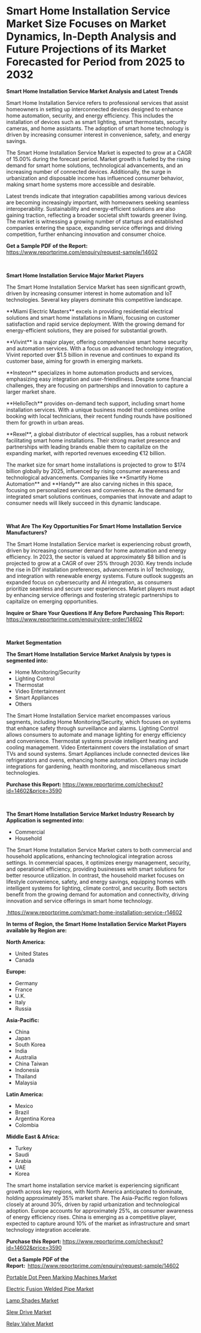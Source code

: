 <p><h1>Smart Home Installation Service Market Size Focuses on Market Dynamics, In-Depth Analysis and Future Projections of its Market Forecasted for Period from 2025 to 2032</h1></p><p><strong>Smart Home Installation Service Market Analysis and Latest Trends</strong></p>
<p><p>Smart Home Installation Service refers to professional services that assist homeowners in setting up interconnected devices designed to enhance home automation, security, and energy efficiency. This includes the installation of devices such as smart lighting, smart thermostats, security cameras, and home assistants. The adoption of smart home technology is driven by increasing consumer interest in convenience, safety, and energy savings.</p><p>The Smart Home Installation Service Market is expected to grow at a CAGR of 15.00% during the forecast period. Market growth is fueled by the rising demand for smart home solutions, technological advancements, and an increasing number of connected devices. Additionally, the surge in urbanization and disposable income has influenced consumer behavior, making smart home systems more accessible and desirable.</p><p>Latest trends indicate that integration capabilities among various devices are becoming increasingly important, with homeowners seeking seamless interoperability. Sustainability and energy-efficient solutions are also gaining traction, reflecting a broader societal shift towards greener living. The market is witnessing a growing number of startups and established companies entering the space, expanding service offerings and driving competition, further enhancing innovation and consumer choice.</p></p>
<p><strong>Get a Sample PDF of the Report:&nbsp;</strong> <a href="https://www.reportprime.com/enquiry/request-sample/14602?utm_campaign=3005&utm_medium=2&utm_source=Github&utm_content=ia&utm_term=20032025&utm_id=smart-home-installation-service">https://www.reportprime.com/enquiry/request-sample/14602</a></p>
<p>&nbsp;</p>
<p><strong>Smart Home Installation Service Major Market Players</strong></p>
<p><p>The Smart Home Installation Service Market has seen significant growth, driven by increasing consumer interest in home automation and IoT technologies. Several key players dominate this competitive landscape.</p><p>**Miami Electric Masters** excels in providing residential electrical solutions and smart home installations in Miami, focusing on customer satisfaction and rapid service deployment. With the growing demand for energy-efficient solutions, they are poised for substantial growth.</p><p>**Vivint** is a major player, offering comprehensive smart home security and automation services. With a focus on advanced technology integration, Vivint reported over $1.5 billion in revenue and continues to expand its customer base, aiming for growth in emerging markets.</p><p>**Insteon** specializes in home automation products and services, emphasizing easy integration and user-friendliness. Despite some financial challenges, they are focusing on partnerships and innovation to capture a larger market share.</p><p>**HelloTech** provides on-demand tech support, including smart home installation services. With a unique business model that combines online booking with local technicians, their recent funding rounds have positioned them for growth in urban areas.</p><p>**Rexel**, a global distributor of electrical supplies, has a robust network facilitating smart home installations. Their strong market presence and partnerships with leading brands enable them to capitalize on the expanding market, with reported revenues exceeding €12 billion.</p><p>The market size for smart home installations is projected to grow to $174 billion globally by 2025, influenced by rising consumer awareness and technological advancements. Companies like **Smartify Home Automation** and **Handy** are also carving niches in this space, focusing on personalized services and convenience. As the demand for integrated smart solutions continues, companies that innovate and adapt to consumer needs will likely succeed in this dynamic landscape.</p></p>
<p>&nbsp;</p>
<p><strong>What Are The Key Opportunities For Smart Home Installation Service Manufacturers?</strong></p>
<p><p>The Smart Home Installation Service market is experiencing robust growth, driven by increasing consumer demand for home automation and energy efficiency. In 2023, the sector is valued at approximately $8 billion and is projected to grow at a CAGR of over 25% through 2030. Key trends include the rise in DIY installation preferences, advancements in IoT technology, and integration with renewable energy systems. Future outlook suggests an expanded focus on cybersecurity and AI integration, as consumers prioritize seamless and secure user experiences. Market players must adapt by enhancing service offerings and fostering strategic partnerships to capitalize on emerging opportunities.</p></p>
<p><strong>Inquire or Share Your Questions If Any Before Purchasing This Report:</strong> <a href="https://www.reportprime.com/enquiry/pre-order/14602?utm_campaign=3005&utm_medium=2&utm_source=Github&utm_content=ia&utm_term=20032025&utm_id=smart-home-installation-service">https://www.reportprime.com/enquiry/pre-order/14602</a></p>
<p>&nbsp;</p>
<p><strong>Market Segmentation</strong></p>
<p><strong>The Smart Home Installation Service Market Analysis by types is segmented into:</strong></p>
<p><ul><li>Home Monitoring/Security</li><li>Lighting Control</li><li>Thermostat</li><li>Video Entertainment</li><li>Smart Appliances</li><li>Others</li></ul></p>
<p><p>The Smart Home Installation Service market encompasses various segments, including Home Monitoring/Security, which focuses on systems that enhance safety through surveillance and alarms. Lighting Control allows consumers to automate and manage lighting for energy efficiency and convenience. Thermostat systems provide intelligent heating and cooling management. Video Entertainment covers the installation of smart TVs and sound systems. Smart Appliances include connected devices like refrigerators and ovens, enhancing home automation. Others may include integrations for gardening, health monitoring, and miscellaneous smart technologies.</p></p>
<p><strong>Purchase this Report:&nbsp;</strong><a href="https://www.reportprime.com/checkout?id=14602&price=3590&utm_campaign=3005&utm_medium=2&utm_source=Github&utm_content=ia&utm_term=20032025&utm_id=smart-home-installation-service">https://www.reportprime.com/checkout?id=14602&price=3590</a></p>
<p>&nbsp;</p>
<p><strong>The Smart Home Installation Service Market Industry Research by Application is segmented into:</strong></p>
<p><ul><li>Commercial</li><li>Household</li></ul></p>
<p><p>The Smart Home Installation Service Market caters to both commercial and household applications, enhancing technological integration across settings. In commercial spaces, it optimizes energy management, security, and operational efficiency, providing businesses with smart solutions for better resource utilization. In contrast, the household market focuses on lifestyle convenience, safety, and energy savings, equipping homes with intelligent systems for lighting, climate control, and security. Both sectors benefit from the growing demand for automation and connectivity, driving innovation and service offerings in smart home technology.</p></p>
<p><a href="https://www.reportprime.com/smart-home-installation-service-r14602?utm_campaign=3005&utm_medium=2&utm_source=Github&utm_content=ia&utm_term=20032025&utm_id=smart-home-installation-service">&nbsp;https://www.reportprime.com/smart-home-installation-service-r14602</a></p>
<p><strong>In terms of Region, the Smart Home Installation Service Market Players available by Region are:</strong></p>
<p>
    <p> <strong> North America: </strong>
        <ul>
            <li>United States</li>
            <li>Canada</li>
        </ul>
        </p> 
    <p> <strong> Europe: </strong>
        <ul>
            <li>Germany</li>
            <li>France</li>
            <li>U.K.</li>
            <li>Italy</li>
            <li>Russia</li>
        </ul>
        </p> 
    <p> <strong> Asia-Pacific: </strong>
        <ul>
            <li>China</li>
            <li>Japan</li>
            <li>South Korea</li>
            <li>India</li>
            <li>Australia</li>
            <li>China Taiwan</li>
            <li>Indonesia</li>
            <li>Thailand</li>
            <li>Malaysia</li>
        </ul>
        </p> 
    <p> <strong> Latin America: </strong>
        <ul>
            <li>Mexico</li>
            <li>Brazil</li>
            <li>Argentina Korea</li>
            <li>Colombia</li>
        </ul>
        </p> 
    <p> <strong> Middle East & Africa: </strong>
        <ul>
            <li>Turkey</li>
            <li>Saudi</li>
            <li>Arabia</li>
            <li>UAE</li>
            <li>Korea</li>
        </ul>
    </p>
    </p>
<p><p>The smart home installation service market is experiencing significant growth across key regions, with North America anticipated to dominate, holding approximately 35% market share. The Asia-Pacific region follows closely at around 30%, driven by rapid urbanization and technological adoption. Europe accounts for approximately 25%, as consumer awareness of energy efficiency rises. China is emerging as a competitive player, expected to capture around 10% of the market as infrastructure and smart technology integration accelerate.</p></p>
<p><strong>Purchase this Report: </strong><a href="https://www.reportprime.com/checkout?id=14602&price=3590&utm_campaign=3005&utm_medium=2&utm_source=Github&utm_content=ia&utm_term=20032025&utm_id=smart-home-installation-service">https://www.reportprime.com/checkout?id=14602&price=3590</a></p>
<p>&nbsp;<strong>Get a Sample PDF of the Report:&nbsp;&nbsp;</strong><a href="https://www.reportprime.com/enquiry/request-sample/14602?utm_campaign=3005&utm_medium=2&utm_source=Github&utm_content=ia&utm_term=20032025&utm_id=smart-home-installation-service">https://www.reportprime.com/enquiry/request-sample/14602</a></p>
<p><strong></strong></p>
<p><p><a href="https://www.linkedin.com/pulse/portable-dot-peen-marking-machines-market-growth-forecast-98-u426e?utm_campaign=3005&utm_medium=2&utm_source=Github&utm_content=ia&utm_term=20032025&utm_id=smart-home-installation-service">Portable Dot Peen Marking Machines Market</a></p><p><a href="https://www.linkedin.com/pulse/market-research-report-growth-electric-fusion-welded-jssoe?utm_campaign=3005&utm_medium=2&utm_source=Github&utm_content=ia&utm_term=20032025&utm_id=smart-home-installation-service">Electric Fusion Welded Pipe Market</a></p><p><a href="https://www.linkedin.com/pulse/lamp-shades-market-sizeshare-recent-development-sales-pricesforecasted-ewgee?utm_campaign=3005&utm_medium=2&utm_source=Github&utm_content=ia&utm_term=20032025&utm_id=smart-home-installation-service">Lamp Shades Market</a></p><p><a href="https://www.linkedin.com/pulse/slew-drive-market-expansion-comprehensive-analysis-125-cagr-tz7le?utm_campaign=3005&utm_medium=2&utm_source=Github&utm_content=ia&utm_term=20032025&utm_id=smart-home-installation-service">Slew Drive Market</a></p><p><a href="https://www.linkedin.com/pulse/strategic-insights-relay-valve-market-stakeholder-impacts-kce1e?utm_campaign=3005&utm_medium=2&utm_source=Github&utm_content=ia&utm_term=20032025&utm_id=smart-home-installation-service">Relay Valve Market</a></p></p>